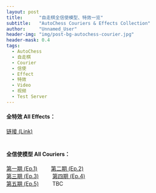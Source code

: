 ```yaml
---
layout: post
title: 		"自走棋全信使模型、特效一览"
subtitle: 	"AutoChess Couriers & Effects Collection"
author: 	"Unnamed_User"
header-img: "img/post-bg-autochess-courier.jpg"
header-mask: 0.4
tags:
  - AutoChess
  - 自走棋
  - Courier
  - 信使
  - Effect
  - 特效
  - Video
  - 视频
  - Test Server
---
```


#### 全特效 All Effects： 
[链接 (Link)](http://t.cn/ExYaXF4)  
　  

#### 全信使模型 All Couriers： 
[第一期 (Ep.1)][1] 　　 [第二期 (Ep.2)][2] 　　  
[第三期 (Ep.3)][3] 　　 [第四期 (Ep.4)][4] 　　  
[第五期 (Ep.5)][5] 　　 TBC

　

[1]: http://t.cn/EJf6tzP
[2]: http://t.cn/EiqV4Gf
[3]: http://t.cn/Ei1Afxu
[4]: http://t.cn/E63Z9Xd
[5]: http://t.cn/EXKDTKF